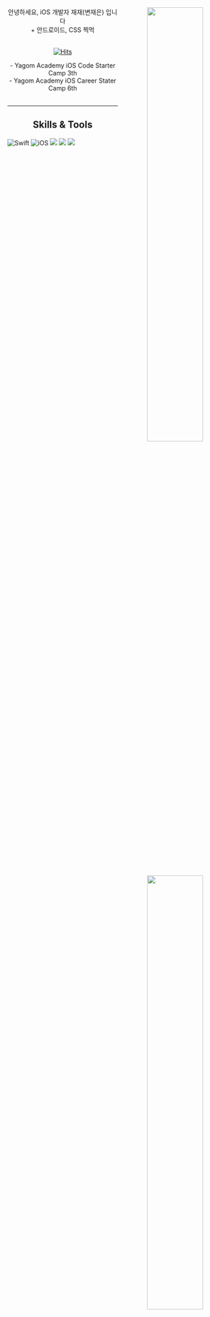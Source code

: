 
<div align="center"> 
<img align="right" width="50%" src="https://github-readme-stats.vercel.app/api?username=ZZBAE&show_icons=true&theme=merko"/>

  
<div align="left">
<div align="center">
안녕하세요, iOS 개발자 재재(변재은) 입니다 <br>
+ 안드로이드, CSS 찍먹 <br>
<div align="center"> <br>
<div align=center>
	
[![Hits](https://hits.seeyoufarm.com/api/count/incr/badge.svg?url=https%3A%2F%2Fgithub.com%2FZZBAE&count_bg=%23A1C08A&title_bg=%233C8033&icon=apple.svg&icon_color=%23E7E7E7&title=Thank+you+for+visiting&edge_flat=false)](https://hits.seeyoufarm.com)
	 
</div>
- Yagom Academy iOS Code Starter Camp 3th<br>
- Yagom Academy iOS Career Stater Camp 6th<br>

</div>

<br>
	  
---  
	  
<img align="right" width="50%" src="https://github-readme-stats.vercel.app/api/top-langs/?username=ZZBAE&theme=dracula&exclude_repo=Computer-Science-Engineering&layout=compact&langs_count=10"/></a>

## Skills & Tools
<div align="left">

![Swift](https://img.shields.io/badge/Swift-FA7343?style=flat-square&logo=Swift&logoColor=white) 
![iOS](https://img.shields.io/badge/iOS-222222?style=flat-square&logo=Apple&logoColor=white) 
<img src="https://img.shields.io/badge/XCode-147EFB?style=flat-square&logo=xcode&logoColor=white"/>
<img src="https://img.shields.io/badge/GitHub-181717?style=flat-square&logo=github&logoColor=white"/> 
<img src="https://img.shields.io/badge/Git-F05032?style=flat-square&logo=Git&logoColor=white"/>

<br>
</div>
